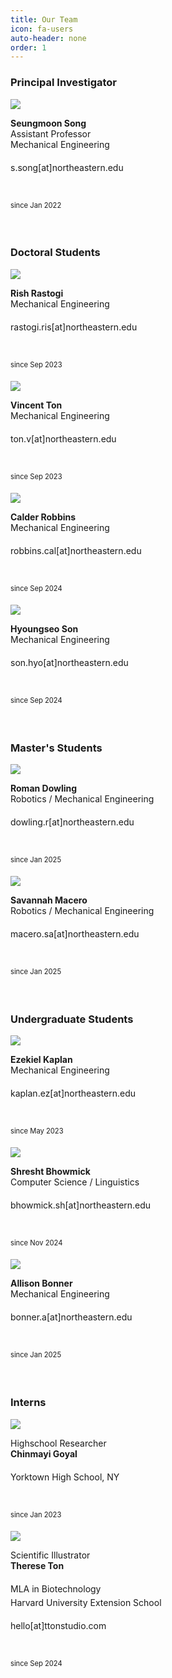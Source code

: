 ```yaml
---
title: Our Team
icon: fa-users
auto-header: none
order: 1
---
```




### **Principal Investigator**

<div class="group">
<div class="people">
	<div class="photo">
		<img src="/assets/people/seungmoon_song_2022.jpg" />
	</div>
	<div class="spec">
		<p>
		<strong>Seungmoon Song</strong><br>
		Assistant Professor<br>
		Mechanical Engineering<br>
		s.song[at]northeastern.edu<font style="font-size: 250%"><br></font>
		<a href="http://seungmoon.com/" target="_blank" title="homepage"><i class="fa fa-home"></i></a>&nbsp;
		<a href="https://scholar.google.com/citations?user=Ca2lQs8AAAAJ&hl=en" target="_blank" title="google scholar"><i class="ai ai-google-scholar"></i></a>&nbsp;
		<a href="https://twitter.com/SeungmoonS" target="_blank"><i class="fa-brands fa-x-twitter" title="twitter"></i></a>&nbsp;
		<a href="https://github.com/smsong" target="_blank"><i class="fa-brands fa-github" title="github"></i></a>&nbsp;
		<a href="/assets/people/cv_seungmoon_song.pdf" target="_blank" title="CV"><i class="ai ai-cv"></i></a><br>
		<font style="font-size: 80%">since Jan 2022</font><font style="font-size: 250%"><br></font>
		</p>
	</div>
</div>
</div>
<!--<div style="clear: both;" />-->
<br>


### **Doctoral Students**

<div class="group">

<div class="people">
	<div class="photo">
		<img src="/assets/people/phd_2023_rish_rastogi.jpg" />
	</div>
	<div class="spec">
		<p>
		<strong>Rish Rastogi</strong><br>
		Mechanical Engineering<br>
		rastogi.ris[at]northeastern.edu<font style="font-size: 250%"><br></font>
		<a href="https://scholar.google.com/citations?user=9VaxSEgAAAAJ&hl=en" target="_blank" title="google scholar"><i class="ai ai-google-scholar"></i></a>&nbsp;
		<a href="https://www.linkedin.com/in/rastor18/" target="_blank" title="linkedin"><i class="fa-brands fa-linkedin"></i></a><br>
		<font style="font-size: 80%">since Sep 2023</font><font style="font-size: 250%"><br></font>
		</p>
	</div>
</div>

<div class="people">
	<div class="photo">
		<img src="/assets/people/ms_2023_vincent_ton.png" />
	</div>
	<div class="spec">
		<p>
		<strong>Vincent Ton</strong><br>
		Mechanical Engineering<br>
		ton.v[at]northeastern.edu<font style="font-size: 250%"><br></font>
		<a href="https://vincentton.weebly.com/" target="_blank" title="homepage"><i class="fa fa-home"></i></a>&nbsp;
		<a href="https://scholar.google.com/citations?user=gGU-8ToAAAAJ&hl=en" target="_blank" title="google scholar"><i class="ai ai-google-scholar"></i></a>&nbsp;
		<a href="www.linkedin.com/in/vincentvton" target="_blank"><i class="fa-brands fa-linkedin"></i></a><br>
		<font style="font-size: 80%">since Sep 2023</font><font style="font-size: 250%"><br></font>
		</p>
	</div>
</div>

<div class="people">
	<div class="photo">
		<img src="/assets/people/phd_2024_calder_robbins.png" />
	</div>
	<div class="spec">
		<p>
		<strong>Calder Robbins</strong><br>
		Mechanical Engineering<br>
		robbins.cal[at]northeastern.edu<font style="font-size: 250%"><br></font>
		<a href="https://people.umass.edu/cnrobbins/" target="_blank" title="homepage"><i class="fa fa-home"></i></a>&nbsp;
		<a href="https://www.linkedin.com/in/calder-robbins-0b2a7621b" target="_blank" title="linkedin"><i class="fa-brands fa-linkedin"></i></a><br>
		<font style="font-size: 80%">since Sep 2024</font><font style="font-size: 250%"><br></font>		
		</p>
	</div>
</div>

<div class="people">
	<div class="photo">
		<img src="/assets/people/phd_2024_hyoungseo_son.jpg" />
	</div>
	<div class="spec">
		<p>
		<strong>Hyoungseo Son</strong><br>
		Mechanical Engineering<br>
		son.hyo[at]northeastern.edu<font style="font-size: 250%"><br></font>
		<a href="https://son-engr-kr.github.io/" target="_blank" title="homepage"><i class="fa fa-home"></i></a>&nbsp;		
		<a href="https://github.com/son-engr-kr" target="_blank"><i class="fa-brands fa-github" title="github"></i></a>&nbsp;
		<a href="https://www.linkedin.com/in/hyoungseo-son-b0b93a283/?originalSubdomain=kr" target="_blank" title="linkedin"><i class="fa-brands fa-linkedin"></i></a><br>
		<font style="font-size: 80%">since Sep 2024</font><font style="font-size: 250%"><br></font>		
		</p>
	</div>
</div>

</div>

<br>


### **Master's Students**

<div class="group">
<div class="people">
	<div class="photo">
		<img src="/assets/people/ms_2025_roman_dowling.jpg" />
	</div>
	<div class="spec">
		<p>
		<strong>Roman Dowling</strong><br>
		Robotics / Mechanical Engineering<br>
		dowling.r[at]northeastern.edu<font style="font-size: 250%"><br></font>
		<a href="https://www.linkedin.com/in/romanpdowling/" target="_blank"><i class="fa-brands fa-linkedin"></i></a><br>
		<font style="font-size: 80%">since Jan 2025</font><font style="font-size: 250%"><br></font>
		</p>
	</div>
</div>

<div class="people">
	<div class="photo">
		<img src="/assets/people/ms_2025_savannah_macero.png" />
	</div>
	<div class="spec">
		<p>
		<strong>Savannah Macero</strong><br>
		Robotics / Mechanical Engineering<br>
		macero.sa[at]northeastern.edu<font style="font-size: 250%"><br></font>
		<a href="https://www.linkedin.com/in/savannah-macero-26b90a206/" target="_blank"><i class="fa-brands fa-linkedin"></i></a><br>
		<font style="font-size: 80%">since Jan 2025</font><font style="font-size: 250%"><br></font>
		</p>
	</div>
</div>
</div>

<br>


### **Undergraduate Students**

<div class="group">
<div class="people">
	<div class="photo">
		<img src="/assets/people/ug_2023_ezekiel_kaplan.png" />
	</div>
	<div class="spec">
		<p>
		<strong>Ezekiel Kaplan</strong><br>
		Mechanical Engineering<br>
		kaplan.ez[at]northeastern.edu<font style="font-size: 250%"><br></font>
		<a href="https://www.linkedin.com/in/ezekiel-kaplan-8a4040206/" target="_blank"><i class="fa-brands fa-linkedin"></i></a><br>
		<font style="font-size: 80%">since May 2023</font><font style="font-size: 250%"><br></font>
		</p>
	</div>
</div>

<div class="people">
	<div class="photo">
		<img src="/assets/people/ug_2024_shresht_bhowmick.jpeg" />
	</div>
	<div class="spec">
		<p>
		<strong>Shresht Bhowmick</strong><br>
		Computer Science / Linguistics<br>
		bhowmick.sh[at]northeastern.edu<font style="font-size: 250%"><br></font>
		<a href="https://www.tetraslam.world/" target="_blank" title="homepage"><i class="fa fa-home"></i></a>&nbsp;
		<a href="https://github.com/tetraslam" target="_blank"><i class="fa-brands fa-github" title="github"></i></a>&nbsp;
		<a href="https://www.linkedin.com/in/shreshtbhowmick" target="_blank"><i class="fa-brands fa-linkedin"></i></a><br>
		<font style="font-size: 80%">since Nov 2024</font><font style="font-size: 250%"><br></font>
		</p>
	</div>
</div>

<div class="people">
	<div class="photo">
		<img src="/assets/people/ug_2025_allison_bonner.jpg" />
	</div>
	<div class="spec">
		<p>
		<strong>Allison Bonner</strong><br>
		Mechanical Engineering<br>
		bonner.a[at]northeastern.edu<font style="font-size: 250%"><br></font>
		<a href="https://www.linkedin.com/in/allison-bonner" target="_blank"><i class="fa-brands fa-linkedin"></i></a><br>
		<font style="font-size: 80%">since Jan 2025</font><font style="font-size: 250%"><br></font>
		</p>
	</div>
</div>

</div>

<br>



### **Interns**

<div class="group">
<div class="people">
	<div class="photo">
		<img src="/assets/people/highschool_2023_chinmayi_goyal.jpeg" />
	</div>
	<div class="spec">
		<p>
		Highschool Researcher<br>
		<strong>Chinmayi Goyal</strong><br>
		Yorktown High School, NY<font style="font-size: 250%"><br></font>
		<a href="https://www.linkedin.com/in/chinmayi-goyal-942b872a5/" target="_blank"><i class="fa-brands fa-linkedin"></i></a><br>
		<font style="font-size: 80%">since Jan 2023</font><font style="font-size: 250%"><br></font>
		</p>
	</div>
</div>

<div class="people">
	<div class="photo">
		<img src="/assets/people/illustrator_2024_therese_ton.JPG" />
	</div>
	<div class="spec">
		<p>
		Scientific Illustrator<br>
		<strong>Therese Ton</strong><br>
		MLA in Biotechnology<font style="font-size: 250%"><br></font>
		Harvard University Extension School<br>
		hello[at]ttonstudio.com<font style="font-size: 250%"><br></font>
		<a href="https://www.ttonstudio.com/" target="_blank" title="homepage"><i class="fa fa-home"></i></a>&nbsp;
		<a href="https://www.linkedin.com/in/thereseton/" target="_blank"><i class="fa-brands fa-linkedin"></i></a><br>
		<font style="font-size: 80%">since Sep 2024</font><font style="font-size: 250%"><br></font>
		</p>
	</div>
</div>

</div>

<br>


<!--
![Seungmoon Song](/assets/people/seungmoon_song_2022.jpg){: .people}

<img src="/assets/people/2022_MS_Jayston_Menezes.jpg" height="140" width="140" style="border-radius:50%">
-->

